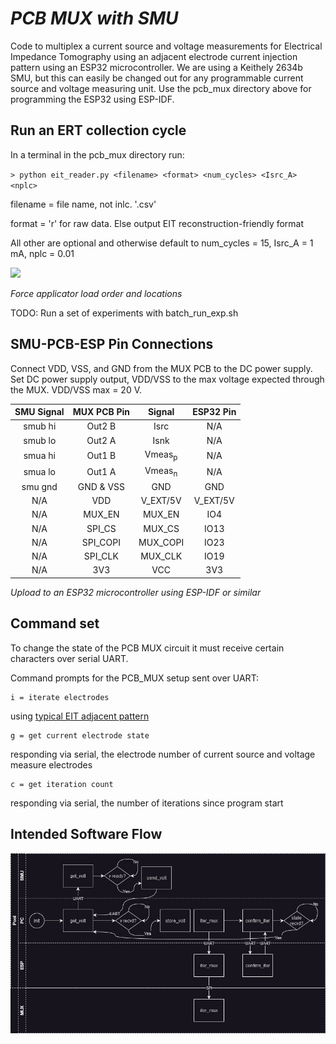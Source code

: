 # _PCB MUX with SMU_

Code to multiplex a current source and voltage measurements for Electrical Impedance Tomography using an adjacent electrode current injection pattern using an ESP32 microcontroller. We are using a Keithely 2634b SMU, but this can easily be changed out for any programmable current source and voltage measuring unit. Use the pcb_mux directory above for programming the ESP32 using ESP-IDF. 

## Run an ERT collection cycle 

In a terminal in the pcb_mux directory run:

`> python eit_reader.py <filename> <format> <num_cycles> <Isrc_A> <nplc>`

filename = file name, not inlc. '.csv'

format = 'r' for raw data. Else output EIT reconstruction-friendly format

All other are optional and otherwise default to num_cycles = 15, Isrc_A = 1 mA, nplc = 0.01

<img src="https://github.com/richgumy/black_sensor/assets/14900898/cdfc24ae-b968-4236-8506-cd4593f8a3f5" width="500"/>

*Force applicator load order and locations*

TODO: Run a set of experiments with batch_run_exp.sh


## SMU-PCB-ESP Pin Connections

Connect VDD, VSS, and GND from the MUX PCB to the DC power supply. Set DC power supply output, VDD/VSS to the max voltage expected through the MUX. VDD/VSS max = 20 V.

| **SMU Signal** | **MUX PCB Pin** | **Signal** | **ESP32 Pin** |
|:--------------:|:---------------:|:----------:|:-------------:|
|     smub hi    |      Out2 B     |    Isrc    |      N/A      |
|     smub lo    |      Out2 A     |    Isnk    |      N/A      |
|     smua hi    |      Out1 B     |  $\mathrm{Vmeas_p}$ |      N/A      |
|     smua lo    |      Out1 A     |  $\mathrm{Vmeas_n}$ |      N/A      |
|     smu gnd    |     GND & VSS   |     GND    |      GND      |
|       N/A      |       VDD       |  V_EXT/5V  |    V_EXT/5V   |
|       N/A      |      MUX_EN     |   MUX_EN   |      IO4      |
|       N/A      |      SPI_CS     |   MUX_CS   |      IO13     |
|       N/A      |     SPI_COPI    |  MUX_COPI  |      IO23     |
|       N/A      |     SPI_CLK     |   MUX_CLK  |      IO19     |
|       N/A      |       3V3       |     VCC    |      3V3      |

*Upload to an ESP32 microcontroller using ESP-IDF or similar*

## Command set
To change the state of the PCB MUX circuit it must receive certain characters over serial UART. 

Command prompts for the PCB_MUX setup sent over UART:

    i = iterate electrodes
using [typical EIT adjacent pattern](https://hal.science/hal-03370772/document)

    g = get current electrode state
responding via serial, the electrode number of current source and voltage measure electrodes

    c = get iteration count
responding via serial, the number of iterations since program start

## Intended Software Flow

![Pool lane diagram showing the parallel workflow of a PC, SMU, and ESP programs](/pcb-firmware/pcb_mux/PCB_MUX_SW_flow.jpg)

